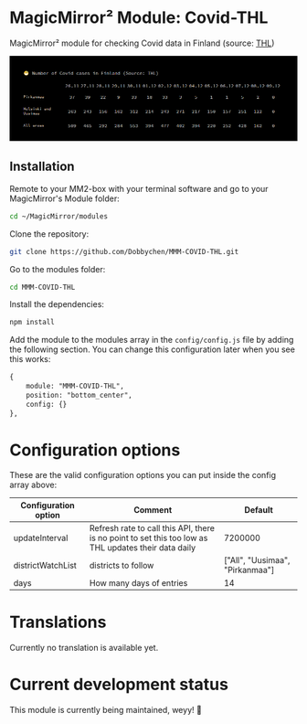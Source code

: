 # MagicMirror² Module: Covid-THL 
MagicMirror² module for checking Covid data in Finland (source: [THL](https://thl.fi/en/web/thlfi-en/statistics/statistical-databases/open-data/confirmed-corona-cases-in-finland-covid-19-))

![Screenshot](img/Screenshot.png)

## Installation

Remote to your MM2-box with your terminal software and go to your MagicMirror's Module folder:
````bash
cd ~/MagicMirror/modules
````

Clone the repository:
````bash
git clone https://github.com/Dobbychen/MMM-COVID-THL.git
````

Go to the modules folder:
````bash
cd MMM-COVID-THL
````

Install the dependencies:
````bash
npm install
````

Add the module to the modules array in the `config/config.js` file by adding the following section. You can change this configuration later when you see this works:
```
{
	module: "MMM-COVID-THL",
	position: "bottom_center",
	config: {}
},
```

# Configuration options

These are the valid configuration options you can put inside the config array above:

Configuration option | Comment | Default 
---|---|---
updateInterval | Refresh rate to call this API, there is no point to set this too low as THL updates their data daily | 7200000
districtWatchList | districts to follow | ["All", "Uusimaa", "Pirkanmaa"]
days | How many days of entries | 14


# Translations

Currently no translation is available yet.

# Current development status

This module is currently being maintained, weyy! 🎉